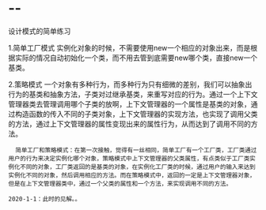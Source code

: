 # --
设计模式的简单练习



1.简单工厂模式
      实例化对象的时候，不需要使用new一个相应的对象出来，而是根据实际的情况自动初始化一个类，而不用去管到底需要new哪个类，直接new一个基类。


2.策略模式
       一个对象有多种行为，而多种行为只有细微的差别，我们可以抽象出行为的基类和抽象方法，子类对过继承基类，来重写对应的行为。通过一个上下文管理器类去管理调用哪个子类的放啊，上下文管理器的一个属性是基类的对象，通过构造函数的传入不同的子类对象，上下文管理器的实现方法，也实现了调用父类的方法，通过上下文管理器的属性变现出来的属性行为，从而达到了调用不同的方法。
  
  
  
      简单工厂和策略模式：在第一次接触，觉得有一丝相同，简单工厂有一个工厂类，工厂类通过用户的行为来决定实例化哪个对象，策略模式中上下文管理器的父类属性，有点类似于工厂类实例化不同的对象，工厂类返回的是基类的对象，在实例化工厂类的时候，通过用户的输入来达到实例化不同的对象，然后调用相应的方法。而在策略模式中，返回的一定是上下文管理器对象，但是在上下文管理器类中，通过一个父类的属性和一个方法，来实现调用不同的方法。
                                                                                    2020-1-1：此时的见解。。
